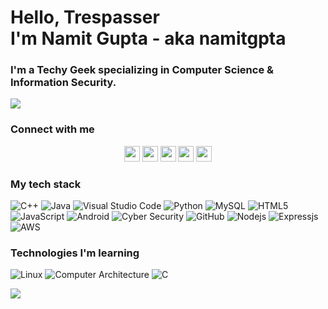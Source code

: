 <h1> Hello, Trespasser<br />
I'm Namit Gupta - aka namitgpta </h1>

<!-- <img src="https://emojis.slackmojis.com/emojis/images/1531849430/4246/blob-sunglasses.gif?1531849430" width="25"/> -->

### I'm a Techy Geek specializing in Computer Science & Information Security.

![](https://64.media.tumblr.com/c70e8fcdf61a132a873f99db163896a2/tumblr_o48ggtdpJA1sfmahro1_400.gifv)

### Connect with me

<p align="center">
  <a href="mailto:namitg677@gmail.com" target="_blank"><img height="25" src = "https://img.shields.io/badge/gmail-c14438?&style=for-the-badge&logo=gmail&logoColor=white"></a>
  <a href="https://www.linkedin.com/in/namitgpta/" target="_blank"><img height="25" src = "https://img.shields.io/badge/-LinkedIn-0e76a8?style=for-the-badge&logo=Linkedin&logoColor=white"></a>
  <!-- <a href="https://unnati2000.github.io" target="_blank"><img height="25" src = "https://img.shields.io/badge/Website-3b5998?style=for-the-badge&logo=google-chrome&logoColor=white"></a> -->
  <a href="https://namitgupta.tech/" target="_blank"><img height="25" src = "https://img.shields.io/badge/Website-3b5998?style=for-the-badge&logo=google-chrome&logoColor=white"></a>
  <a href="https://twitter.com/namitg677" target="_blank"><img height="25" src = "https://img.shields.io/badge/-Twitter-00acee?style=for-the-badge&logo=Twitter&logoColor=white"></a>
  <a href="https://www.instagram.com/namitgpta/" target="_blank"><img height="25" src = "https://img.shields.io/badge/Instagram-E4405F?style=for-the-badge&logo=instagram&logoColor=white"></a>
</p>

### My tech stack

![C++](https://img.shields.io/badge/C%2B%2B-00599C?logo=c%2B%2B&logoColor=white)
![Java](https://img.shields.io/badge/Java-ED8B00?logo=java&logoColor=white)
![Visual Studio Code](https://img.shields.io/badge/VSCode-007ACC?logo=visual-studio-code&logoColor=white)
![Python](https://img.shields.io/badge/Python-3776AB?logo=python&logoColor=white)
![MySQL](https://img.shields.io/badge/MySQL-00000F?logo=mysql&logoColor=white)
![HTML5](https://img.shields.io/badge/HTML5-E34F26?logo=html5&logoColor=white)
![JavaScript](https://img.shields.io/badge/JavaScript-F7DF1E?logo=javascript&logoColor=black)
![Android](https://img.shields.io/badge/Android-239120?logo=android&logoColor=black)
![Cyber Security](https://img.shields.io/badge/Cyber_Security-3C3C3D?logo=security&logoColor=black)
![GitHub](https://img.shields.io/badge/-GitHub-181717?style=flat-square&logo=github)
![Nodejs](https://img.shields.io/badge/Nodejs-43853D?logo=node.js&logoColor=white)
![Expressjs](https://img.shields.io/badge/Expressjs-43853D?logo=express&logoColor=white)
![AWS](https://img.shields.io/badge/AWS-232F3E?logo=amazon-aws)

### Technologies I'm learning

<!-- ![Reactjs](https://img.shields.io/badge/Reactjs-43853D?logo=react&logoColor=white) -->
![Linux](https://img.shields.io/badge/Linux-00000F?logo=linux&logoColor=white)
![Computer Architecture](https://img.shields.io/badge/Computer_Architecture-3C3C3D?logo=security&logoColor=black)
![C](https://img.shields.io/badge/C-00599C)

![](https://github-readme-stats-namitgpta.vercel.app/api?username=namitgpta&count_private=true&&show_icons=true&title_color=ffffff&icon_color=bb2acf&text_color=daf7dc&bg_color=151515)

<!-- [![Top Langs](https://github-readme-stats-namitgpta.vercel.app/api/top-langs/?username=namitgpta&exclude_repo=github-readme-stats&layout=compact&count_private=true&title_color=ffffff&text_color=daf7dc&bg_color=151515)](https://github.com/namitgpta/github-readme-stats) -->
